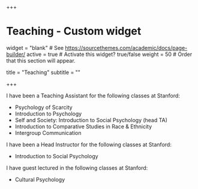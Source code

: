 +++
# Teaching - Custom widget

widget = "blank"  # See https://sourcethemes.com/academic/docs/page-builder/
active = true  # Activate this widget? true/false
weight = 50  # Order that this section will appear.

title = "Teaching"
subtitle = ""


+++

I have been a Teaching Assistant for the following classes at Stanford:
 - Psychology of Scarcity 
 - Introduction to Psychology 
 - Self and Society: Introduction to Social Psychology (head TA) 
 - Introduction to Comparative Studies in Race & Ethnicity
 - Intergroup Communication 


I have been a Head Instructor for the following classes at Stanford:
 - Introduction to Social Psychology 

 I have guest lectured in the following classes at Stanford: 
 - Cultural Psychology